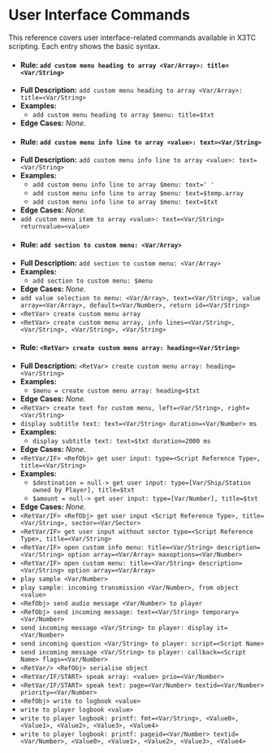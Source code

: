 # User Interface Commands

This reference covers user interface-related commands available in X3TC scripting. Each entry shows the basic syntax.

- #### Rule: `add custom menu heading to array <Var/Array>: title=<Var/String>`
- **Full Description:** `add custom menu heading to array <Var/Array>: title=<Var/String>`
- **Examples:**
  - `add custom menu heading to array $menu: title=$txt`
- **Edge Cases:** _None._
- #### Rule: `add custom menu info line to array <value>: text=<Var/String>`
- **Full Description:** `add custom menu info line to array <value>: text=<Var/String>`
- **Examples:**
  - `add custom menu info line to array $menu: text=' '`
  - `add custom menu info line to array $menu: text=$temp.array`
  - `add custom menu info line to array $menu: text=$txt`
- **Edge Cases:** _None._
- `add custom menu item to array <value>: text=<Var/String> returnvalue=<value>`
- #### Rule: `add section to custom menu: <Var/Array>`
- **Full Description:** `add section to custom menu: <Var/Array>`
- **Examples:**
  - `add section to custom menu: $menu`
- **Edge Cases:** _None._
- `add value selection to menu: <Var/Array>, text=<Var/String>, value array=<Var/Array>, default=<Var/Number>, return id=<Var/String>`
- `<RetVar> create custom menu array`
- `<RetVar> create custom menu array, info lines=<Var/String>, <Var/String>, <Var/String>, <Var/String>`
- #### Rule: `<RetVar> create custom menu array: heading=<Var/String>`
- **Full Description:** `<RetVar> create custom menu array: heading=<Var/String>`
- **Examples:**
  - `$menu = create custom menu array: heading=$txt`
- **Edge Cases:** _None._
- `<RetVar> create text for custom menu, left=<Var/String>, right=<Var/String>`
- `display subtitle text: text=<Var/String> duration=<Var/Number> ms`
- **Examples:**
  - `display subtitle text: text=$txt duration=2000 ms`
- **Edge Cases:** _None._
- `<RetVar/IF> <RefObj> get user input: type=<Script Reference Type>, title=<Var/String>`
- **Examples:**
  - `$destination = null-> get user input: type=[Var/Ship/Station owned by Player], title=$txt`
  - `$amount = null-> get user input: type=[Var/Number], title=$txt`
- **Edge Cases:** _None._
- `<RetVar/IF> <RefObj> get user input <Script Reference Type>, title=<Var/String>, sector=<Var/Sector>`
- `<RetVar/IF> get user input without sector type=<Script Reference Type>, title=<Var/String>`
- `<RetVar/IF> open custom info menu: title=<Var/String> description=<Var/String> option array=<Var/Array> maxoptions=<Var/Number>`
- `<RetVar/IF> open custom menu: title=<Var/String> description=<Var/String> option array=<Var/Array>`
- `play sample <Var/Number>`
- `play sample: incoming transmission <Var/Number>, from object <value>`
- `<RefObj> send audio message <Var/Number> to player`
- `<RefObj> send incoming message: text=<Var/String> temporary=<Var/Number>`
- `send incoming message <Var/String> to player: display it=<Var/Number>`
- `send incoming question <Var/String> to player: script=<Script Name>`
- `send incoming message <Var/String> to player: callback=<Script Name> flags=<Var/Number>`
- `<RetVar/> <RefObj> serialise object`
- `<RetVar/IF/START> speak array: <value> prio=<Var/Number>`
- `<RetVar/IF/START> speak text: page=<Var/Number> textid=<Var/Number> priority=<Var/Number>`
- `<RefObj> write to logbook <value>`
- `write to player logbook <value>`
- `write to player logbook: printf: fmt=<Var/String>, <Value0>, <Value1>, <Value2>, <Value3>, <Value4>`
- `write to player logbook: printf: pageid=<Var/Number> textid=<Var/Number>, <Value0>, <Value1>, <Value2>, <Value3>, <Value4>`
